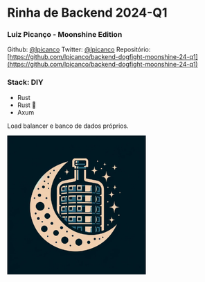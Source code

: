 # Rinha de Backend 2024-Q1

### Luiz Picanço - Moonshine Edition

Github: [@lpicanco](https://github.com/lpicanco)
Twitter: [@lpicanco](https://twitter.com/lpicanco)
Repositório: [https://github.com/lpicanco/backend-dogfight-moonshine-24-q1](https://github.com/lpicanco/backend-dogfight-moonshine-24-q1)

### Stack: DIY
- Rust
- Rust 🦀
- Axum

Load balancer e banco de dados próprios.

<img src="https://github.com/lpicanco/backend-dogfight-moonshine-24-q1/raw/main/img/moonshine-db-logo.webp" width="320"/>